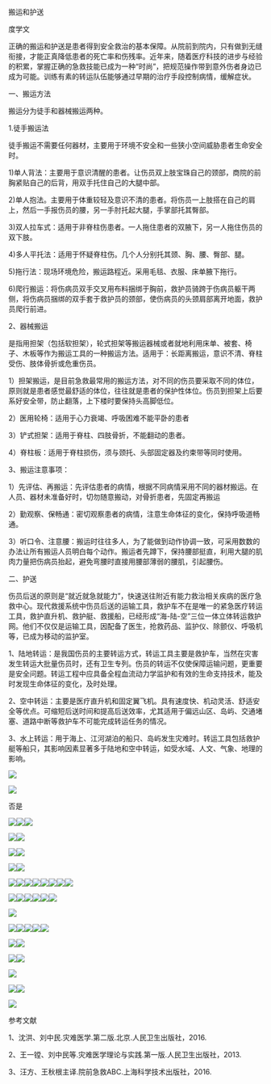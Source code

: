 搬运和护送

度学文

正确的搬运和护送是患者得到安全救治的基本保障。从院前到院内，只有做到无缝衔接，才能正真降低患者的死亡率和伤残率。近年来，随着医疗科技的进步与经验的积累，掌握正确的急救技能已成为一种“时尚”，把规范操作带到意外伤者身边已成为可能。训练有素的转运队伍能够通过早期的治疗手段控制病情，缓解症状。

一、搬运方法

搬运分为徒手和器械搬运两种。

1.徒手搬运法

徒手搬运不需要任何器材，主要用于环境不安全和一些狭小空间威胁患者生命安全时。

1\)单人背法：主要用于意识清醒的患者。让伤员双上肢宝珠自己的颈部，商院的前胸紧贴自己的后背，用双手托住自己的大腿中部。

2\)单人抱法。主要用于体重较轻及意识不清的患者。将伤员一上肢搭在自己的肩上，然后一手报伤员的腰，另一手肘托起大腿，手掌部托其臀部。

3\)双人拉车式：适用于非脊柱伤患者。一人拖住患者的双腋下，另一人拖住伤员的双下肢。

4\)多人平托法：适用于怀疑脊柱伤。几个人分别托其颈、胸、腰、臀部、腿。

5\)拖行法：现场环境危险，搬运路程近。采用毛毯、衣服、床单腋下拖行。

6\)爬行搬运：将伤病员双手交叉用布料捆绑于胸前，救护员骑跨于伤病员躯干两侧，将伤病员捆绑的双手套于救护员的颈部，使伤病员的头颈肩部离开地面，救护员爬行前进。

2、器械搬运

是指用担架（包括软担架），轮式担架等搬运器械或者就地利用床单、被套、椅子、木板等作为搬运工具的一种搬运方法。适用于：长距离搬运，意识不清、脊柱受伤、肢体骨折或危重伤员。

1）担架搬运，是目前急救最常用的搬运方法，对不同的伤员要采取不同的体位，原则就是患者感觉最舒适的体位，往往就是患者的保护性体位。伤员到担架上后要系好安全带，防止翻落，上下楼时要保持头高脚低位。

2）医用轮椅：适用于心力衰竭、呼吸困难不能平卧的患者

3）铲式担架：适用于脊柱、四肢骨折，不能翻动的患者。

4）脊柱板：适用于脊柱损伤，须与颈托、头部固定器及约束带等同时使用。

3、搬运注意事项：

1）先评估、再搬运：先评估患者的病情，根据不同病情采用不同的器材搬运。在人员、器材未准备好时，切勿随意搬动，对骨折患者，先固定再搬运

2）勤观察、保畅通：密切观察患者的病情，注意生命体征的变化，保持呼吸道畅通。

3）听口令、注意腰：搬运时往往多人，为了能做到动作协调一致，可采用数数的办法让所有搬运人员明白每个动作。搬运者先蹲下，保持腰部挺直，利用大腿的肌肉力量把伤病员抬起，避免弯腰时直接用腰部薄弱的腰肌，引起腰伤。

二、护送

伤员后送的原则是“就近就急就能力”，快速送往附近有能力救治相关疾病的医疗急救中心。现代救援系统中伤员后送的运输工具，救护车不在是唯一的紧急医疗转运工具，救护直升机、救护艇、救援船，已经形成“海-陆-空”三位一体立体转运救护网。他们不仅仅是运输工具，因配备了医生，抢救药品、监护仪、除颤仪、呼吸机等，已成为移动的监护室。

1、陆地转运：是我国伤员的主要转运方式，转运工具主要是救护车，当然在灾害发生转运大批量伤员时，还有卫生专列。伤员的转运不仅使保障运输问题，更重要是安全问题。转运工程中应具备全程血流动力学监护和有效的生命支持技术，能及时发现生命体征的变化，及时处理。

2、空中转运：主要是医疗直升机和固定翼飞机。具有速度快、机动灵活、舒适安全等优点。可缩短后送时间和提高后送效率，尤其适用于偏远山区、岛屿、交通堵塞、道路中断等救护车不可能完成转运任务的情况。

3、水上转运：用于海上、江河湖泊的船只、岛屿发生灾难时。转运工具包括救护艇等船只，其影响因素显著多于陆地和空中转运，如受水域、人文、气象、地理的影响。

![](https://mail.qq.com/cgi-bin/viewdownfile?f=97C391B16879DAB4D5FA25BDD0C58F36B2BD003CE546CAC1F98B59CB16927CB9D622089AD17EB5ABDFF57F53660F71253B49018EFC5AC3D71BE6BF42305AF06C34D01D36E0D422C114C3B3BA6C4B7D35B0E2CDA99394AF4748793D01B7EE3A1DE99FF30E5FD6136E197AD24CE2965BE0&sid=tsNN-kPRuxIcFSd9)

![](https://mail.qq.com/cgi-bin/viewdownfile?f=97C391B16879DAB4D5FA25BDD0C58F36B2BD003CE546CAC1F98B59CB16927CB9D622089AD17EB5ABDFF57F53660F71253B49018EFC5AC3D71BE6BF42305AF06C34D01D36E0D422C114C3B3BA6C4B7D35B0E2CDA99394AF4748793D01B7EE3A1D036F989CC87BA520197AD24CE2965BE0&sid=tsNN-kPRuxIcFSd9)

否是

![](https://mail.qq.com/cgi-bin/viewdownfile?f=97C391B16879DAB4D5FA25BDD0C58F36B2BD003CE546CAC1F98B59CB16927CB9D622089AD17EB5ABDFF57F53660F71253B49018EFC5AC3D71BE6BF42305AF06C34D01D36E0D422C114C3B3BA6C4B7D35B0E2CDA99394AF4748793D01B7EE3A1D2BF75625E524FE99197AD24CE2965BE0&sid=tsNN-kPRuxIcFSd9)![](https://mail.qq.com/cgi-bin/viewdownfile?f=97C391B16879DAB4D5FA25BDD0C58F36B2BD003CE546CAC1F98B59CB16927CB9D622089AD17EB5ABDFF57F53660F71253B49018EFC5AC3D71BE6BF42305AF06C34D01D36E0D422C114C3B3BA6C4B7D35B0E2CDA99394AF4748793D01B7EE3A1D62871223ECED1D9D197AD24CE2965BE0&sid=tsNN-kPRuxIcFSd9)![](https://mail.qq.com/cgi-bin/viewdownfile?f=97C391B16879DAB4D5FA25BDD0C58F36B2BD003CE546CAC1F98B59CB16927CB9D622089AD17EB5ABDFF57F53660F71253B49018EFC5AC3D71BE6BF42305AF06C34D01D36E0D422C114C3B3BA6C4B7D35B0E2CDA99394AF4748793D01B7EE3A1D412928925127679A197AD24CE2965BE0&sid=tsNN-kPRuxIcFSd9)

![](https://mail.qq.com/cgi-bin/viewdownfile?f=97C391B16879DAB4D5FA25BDD0C58F36B2BD003CE546CAC1F98B59CB16927CB9D622089AD17EB5ABDFF57F53660F71253B49018EFC5AC3D71BE6BF42305AF06C34D01D36E0D422C114C3B3BA6C4B7D35B0E2CDA99394AF4748793D01B7EE3A1D32455301305B2AF2197AD24CE2965BE0&sid=tsNN-kPRuxIcFSd9)![](https://mail.qq.com/cgi-bin/viewdownfile?f=97C391B16879DAB4D5FA25BDD0C58F36B2BD003CE546CAC1F98B59CB16927CB9D622089AD17EB5ABDFF57F53660F71253B49018EFC5AC3D71BE6BF42305AF06C34D01D36E0D422C114C3B3BA6C4B7D35B0E2CDA99394AF4748793D01B7EE3A1D4E18A8A29F2DFE1B197AD24CE2965BE0&sid=tsNN-kPRuxIcFSd9)

![](https://mail.qq.com/cgi-bin/viewdownfile?f=97C391B16879DAB4D5FA25BDD0C58F36B2BD003CE546CAC1F98B59CB16927CB9D622089AD17EB5ABDFF57F53660F71253B49018EFC5AC3D71BE6BF42305AF06C34D01D36E0D422C114C3B3BA6C4B7D35B0E2CDA99394AF4748793D01B7EE3A1DF3826FEEC507A676197AD24CE2965BE0&sid=tsNN-kPRuxIcFSd9)![](https://mail.qq.com/cgi-bin/viewdownfile?f=97C391B16879DAB4D5FA25BDD0C58F36B2BD003CE546CAC1F98B59CB16927CB9D622089AD17EB5ABDFF57F53660F71253B49018EFC5AC3D71BE6BF42305AF06C34D01D36E0D422C114C3B3BA6C4B7D35B0E2CDA99394AF4748793D01B7EE3A1D514D9D12B27435FC197AD24CE2965BE0&sid=tsNN-kPRuxIcFSd9)

![](https://mail.qq.com/cgi-bin/viewdownfile?f=97C391B16879DAB4D5FA25BDD0C58F36B2BD003CE546CAC1F98B59CB16927CB9D622089AD17EB5ABDFF57F53660F71253B49018EFC5AC3D71BE6BF42305AF06C34D01D36E0D422C114C3B3BA6C4B7D35B0E2CDA99394AF4748793D01B7EE3A1D952B36C127ACC2F6197AD24CE2965BE0&sid=tsNN-kPRuxIcFSd9)![](https://mail.qq.com/cgi-bin/viewdownfile?f=97C391B16879DAB4D5FA25BDD0C58F36B2BD003CE546CAC1F98B59CB16927CB9D622089AD17EB5ABDFF57F53660F71253B49018EFC5AC3D71BE6BF42305AF06C34D01D36E0D422C114C3B3BA6C4B7D35B0E2CDA99394AF4748793D01B7EE3A1D0812C680BC6EECF2197AD24CE2965BE0&sid=tsNN-kPRuxIcFSd9)

![](https://mail.qq.com/cgi-bin/viewdownfile?f=97C391B16879DAB4D5FA25BDD0C58F36B2BD003CE546CAC1F98B59CB16927CB9D622089AD17EB5ABDFF57F53660F71253B49018EFC5AC3D71BE6BF42305AF06C34D01D36E0D422C114C3B3BA6C4B7D35B0E2CDA99394AF4748793D01B7EE3A1D3B7E9DD87A69BCF7197AD24CE2965BE0&sid=tsNN-kPRuxIcFSd9)![](https://mail.qq.com/cgi-bin/viewdownfile?f=97C391B16879DAB4D5FA25BDD0C58F36B2BD003CE546CAC1F98B59CB16927CB9D622089AD17EB5ABDFF57F53660F71253B49018EFC5AC3D71BE6BF42305AF06C34D01D36E0D422C114C3B3BA6C4B7D35B0E2CDA99394AF4748793D01B7EE3A1D28DD313C41FF86AF197AD24CE2965BE0&sid=tsNN-kPRuxIcFSd9)![](https://mail.qq.com/cgi-bin/viewdownfile?f=97C391B16879DAB4D5FA25BDD0C58F36B2BD003CE546CAC1F98B59CB16927CB9D622089AD17EB5ABDFF57F53660F71253B49018EFC5AC3D71BE6BF42305AF06C34D01D36E0D422C114C3B3BA6C4B7D35B0E2CDA99394AF4748793D01B7EE3A1D28DD313C41FF86AF197AD24CE2965BE0&sid=tsNN-kPRuxIcFSd9)![](https://mail.qq.com/cgi-bin/viewdownfile?f=97C391B16879DAB4D5FA25BDD0C58F36B2BD003CE546CAC1F98B59CB16927CB9D622089AD17EB5ABDFF57F53660F71253B49018EFC5AC3D71BE6BF42305AF06C34D01D36E0D422C114C3B3BA6C4B7D35B0E2CDA99394AF4748793D01B7EE3A1D28DD313C41FF86AF197AD24CE2965BE0&sid=tsNN-kPRuxIcFSd9)![](https://mail.qq.com/cgi-bin/viewdownfile?f=97C391B16879DAB4D5FA25BDD0C58F36B2BD003CE546CAC1F98B59CB16927CB9D622089AD17EB5ABDFF57F53660F71253B49018EFC5AC3D71BE6BF42305AF06C34D01D36E0D422C114C3B3BA6C4B7D35B0E2CDA99394AF4748793D01B7EE3A1D28DD313C41FF86AF197AD24CE2965BE0&sid=tsNN-kPRuxIcFSd9)![](https://mail.qq.com/cgi-bin/viewdownfile?f=97C391B16879DAB4D5FA25BDD0C58F36B2BD003CE546CAC1F98B59CB16927CB9D622089AD17EB5ABDFF57F53660F71253B49018EFC5AC3D71BE6BF42305AF06C34D01D36E0D422C114C3B3BA6C4B7D35B0E2CDA99394AF4748793D01B7EE3A1D28DD313C41FF86AF197AD24CE2965BE0&sid=tsNN-kPRuxIcFSd9)![](https://mail.qq.com/cgi-bin/viewdownfile?f=97C391B16879DAB4D5FA25BDD0C58F36B2BD003CE546CAC1F98B59CB16927CB9D622089AD17EB5ABDFF57F53660F71253B49018EFC5AC3D71BE6BF42305AF06C34D01D36E0D422C114C3B3BA6C4B7D35B0E2CDA99394AF4748793D01B7EE3A1DD9C1F1C3DF45F790197AD24CE2965BE0&sid=tsNN-kPRuxIcFSd9)![](https://mail.qq.com/cgi-bin/viewdownfile?f=97C391B16879DAB4D5FA25BDD0C58F36B2BD003CE546CAC1F98B59CB16927CB9D622089AD17EB5ABDFF57F53660F71253B49018EFC5AC3D71BE6BF42305AF06C34D01D36E0D422C114C3B3BA6C4B7D35B0E2CDA99394AF4748793D01B7EE3A1D21CF13376E079D69197AD24CE2965BE0&sid=tsNN-kPRuxIcFSd9)

![](https://mail.qq.com/cgi-bin/viewdownfile?f=97C391B16879DAB4D5FA25BDD0C58F36B2BD003CE546CAC1F98B59CB16927CB9D622089AD17EB5ABDFF57F53660F71253B49018EFC5AC3D71BE6BF42305AF06C34D01D36E0D422C114C3B3BA6C4B7D35B0E2CDA99394AF4748793D01B7EE3A1D4C4AC2668B424426197AD24CE2965BE0&sid=tsNN-kPRuxIcFSd9)![](https://mail.qq.com/cgi-bin/viewdownfile?f=97C391B16879DAB4D5FA25BDD0C58F36B2BD003CE546CAC1F98B59CB16927CB9D622089AD17EB5ABDFF57F53660F71253B49018EFC5AC3D71BE6BF42305AF06C34D01D36E0D422C114C3B3BA6C4B7D35B0E2CDA99394AF4748793D01B7EE3A1DE9C8FF1FC42A152C197AD24CE2965BE0&sid=tsNN-kPRuxIcFSd9)![](https://mail.qq.com/cgi-bin/viewdownfile?f=97C391B16879DAB4D5FA25BDD0C58F36B2BD003CE546CAC1F98B59CB16927CB9D622089AD17EB5ABDFF57F53660F71253B49018EFC5AC3D71BE6BF42305AF06C34D01D36E0D422C114C3B3BA6C4B7D35B0E2CDA99394AF4748793D01B7EE3A1D4289D404B624A3D6197AD24CE2965BE0&sid=tsNN-kPRuxIcFSd9)![](https://mail.qq.com/cgi-bin/viewdownfile?f=97C391B16879DAB4D5FA25BDD0C58F36B2BD003CE546CAC1F98B59CB16927CB9D622089AD17EB5ABDFF57F53660F71253B49018EFC5AC3D71BE6BF42305AF06C34D01D36E0D422C114C3B3BA6C4B7D35B0E2CDA99394AF4748793D01B7EE3A1D643D6971113D5566197AD24CE2965BE0&sid=tsNN-kPRuxIcFSd9)![](https://mail.qq.com/cgi-bin/viewdownfile?f=97C391B16879DAB4D5FA25BDD0C58F36B2BD003CE546CAC1F98B59CB16927CB9D622089AD17EB5ABDFF57F53660F71253B49018EFC5AC3D71BE6BF42305AF06C34D01D36E0D422C114C3B3BA6C4B7D35B0E2CDA99394AF4748793D01B7EE3A1DEAEA1681DB5A9DA2197AD24CE2965BE0&sid=tsNN-kPRuxIcFSd9)![](https://mail.qq.com/cgi-bin/viewdownfile?f=97C391B16879DAB4D5FA25BDD0C58F36B2BD003CE546CAC1F98B59CB16927CB9D622089AD17EB5ABDFF57F53660F71253B49018EFC5AC3D71BE6BF42305AF06C34D01D36E0D422C114C3B3BA6C4B7D35B0E2CDA99394AF4748793D01B7EE3A1DCCBE54A6727FF390197AD24CE2965BE0&sid=tsNN-kPRuxIcFSd9)

![](https://mail.qq.com/cgi-bin/viewdownfile?f=97C391B16879DAB4D5FA25BDD0C58F36B2BD003CE546CAC1F98B59CB16927CB9D622089AD17EB5ABDFF57F53660F71253B49018EFC5AC3D71BE6BF42305AF06C34D01D36E0D422C114C3B3BA6C4B7D35B0E2CDA99394AF4748793D01B7EE3A1DC47E68A045D33637197AD24CE2965BE0&sid=tsNN-kPRuxIcFSd9)

![](https://mail.qq.com/cgi-bin/viewdownfile?f=97C391B16879DAB4D5FA25BDD0C58F36B2BD003CE546CAC1F98B59CB16927CB9D622089AD17EB5ABDFF57F53660F71253B49018EFC5AC3D71BE6BF42305AF06C34D01D36E0D422C114C3B3BA6C4B7D35B0E2CDA99394AF4748793D01B7EE3A1DC5673F2D66428166197AD24CE2965BE0&sid=tsNN-kPRuxIcFSd9)![](https://mail.qq.com/cgi-bin/viewdownfile?f=97C391B16879DAB4D5FA25BDD0C58F36B2BD003CE546CAC1F98B59CB16927CB9D622089AD17EB5ABDFF57F53660F71253B49018EFC5AC3D71BE6BF42305AF06C34D01D36E0D422C114C3B3BA6C4B7D35B0E2CDA99394AF4748793D01B7EE3A1D678BCA156EEB397E197AD24CE2965BE0&sid=tsNN-kPRuxIcFSd9)![](https://mail.qq.com/cgi-bin/viewdownfile?f=97C391B16879DAB4D5FA25BDD0C58F36B2BD003CE546CAC1F98B59CB16927CB9D622089AD17EB5ABDFF57F53660F71253B49018EFC5AC3D71BE6BF42305AF06C34D01D36E0D422C114C3B3BA6C4B7D35B0E2CDA99394AF4748793D01B7EE3A1DD540A868D1490891197AD24CE2965BE0&sid=tsNN-kPRuxIcFSd9)![](https://mail.qq.com/cgi-bin/viewdownfile?f=97C391B16879DAB4D5FA25BDD0C58F36B2BD003CE546CAC1F98B59CB16927CB9D622089AD17EB5ABDFF57F53660F71253B49018EFC5AC3D71BE6BF42305AF06C34D01D36E0D422C114C3B3BA6C4B7D35B0E2CDA99394AF4748793D01B7EE3A1D678BCA156EEB397E197AD24CE2965BE0&sid=tsNN-kPRuxIcFSd9)![](https://mail.qq.com/cgi-bin/viewdownfile?f=97C391B16879DAB4D5FA25BDD0C58F36B2BD003CE546CAC1F98B59CB16927CB9D622089AD17EB5ABDFF57F53660F71253B49018EFC5AC3D71BE6BF42305AF06C34D01D36E0D422C114C3B3BA6C4B7D35B0E2CDA99394AF4748793D01B7EE3A1D678BCA156EEB397E197AD24CE2965BE0&sid=tsNN-kPRuxIcFSd9)

![](https://mail.qq.com/cgi-bin/viewdownfile?f=97C391B16879DAB4D5FA25BDD0C58F36B2BD003CE546CAC1F98B59CB16927CB9D622089AD17EB5ABDFF57F53660F71253B49018EFC5AC3D71BE6BF42305AF06C34D01D36E0D422C114C3B3BA6C4B7D35B0E2CDA99394AF4748793D01B7EE3A1D7B75A7C334270DC0197AD24CE2965BE0&sid=tsNN-kPRuxIcFSd9)![](https://mail.qq.com/cgi-bin/viewdownfile?f=97C391B16879DAB4D5FA25BDD0C58F36B2BD003CE546CAC1F98B59CB16927CB9D622089AD17EB5ABDFF57F53660F71253B49018EFC5AC3D71BE6BF42305AF06C34D01D36E0D422C114C3B3BA6C4B7D35B0E2CDA99394AF4748793D01B7EE3A1D7FB4883A43EE2E0E197AD24CE2965BE0&sid=tsNN-kPRuxIcFSd9)

![](https://mail.qq.com/cgi-bin/viewdownfile?f=97C391B16879DAB4D5FA25BDD0C58F36B2BD003CE546CAC1F98B59CB16927CB9D622089AD17EB5ABDFF57F53660F71253B49018EFC5AC3D71BE6BF42305AF06C34D01D36E0D422C114C3B3BA6C4B7D35B0E2CDA99394AF4748793D01B7EE3A1D6D66EA050FFDD7A6197AD24CE2965BE0&sid=tsNN-kPRuxIcFSd9)![](https://mail.qq.com/cgi-bin/viewdownfile?f=97C391B16879DAB4D5FA25BDD0C58F36B2BD003CE546CAC1F98B59CB16927CB9D622089AD17EB5ABDFF57F53660F71253B49018EFC5AC3D71BE6BF42305AF06C34D01D36E0D422C114C3B3BA6C4B7D35B0E2CDA99394AF4748793D01B7EE3A1D21CF13376E079D69197AD24CE2965BE0&sid=tsNN-kPRuxIcFSd9)

![](https://mail.qq.com/cgi-bin/viewdownfile?f=97C391B16879DAB4D5FA25BDD0C58F36B2BD003CE546CAC1F98B59CB16927CB9D622089AD17EB5ABDFF57F53660F71253B49018EFC5AC3D71BE6BF42305AF06C34D01D36E0D422C114C3B3BA6C4B7D35B0E2CDA99394AF4748793D01B7EE3A1DDAA7A225D632D136197AD24CE2965BE0&sid=tsNN-kPRuxIcFSd9)

![](https://mail.qq.com/cgi-bin/viewdownfile?f=97C391B16879DAB4D5FA25BDD0C58F36B2BD003CE546CAC1F98B59CB16927CB9D622089AD17EB5ABDFF57F53660F71253B49018EFC5AC3D71BE6BF42305AF06C34D01D36E0D422C114C3B3BA6C4B7D35B0E2CDA99394AF4748793D01B7EE3A1DE1E7B327122AC009197AD24CE2965BE0&sid=tsNN-kPRuxIcFSd9)![](https://mail.qq.com/cgi-bin/viewdownfile?f=97C391B16879DAB4D5FA25BDD0C58F36B2BD003CE546CAC1F98B59CB16927CB9D622089AD17EB5ABDFF57F53660F71253B49018EFC5AC3D71BE6BF42305AF06C34D01D36E0D422C114C3B3BA6C4B7D35B0E2CDA99394AF4748793D01B7EE3A1D6056E542F776B869197AD24CE2965BE0&sid=tsNN-kPRuxIcFSd9)

![](https://mail.qq.com/cgi-bin/viewdownfile?f=97C391B16879DAB4D5FA25BDD0C58F36B2BD003CE546CAC1F98B59CB16927CB9D622089AD17EB5ABDFF57F53660F71253B49018EFC5AC3D71BE6BF42305AF06C34D01D36E0D422C114C3B3BA6C4B7D35B0E2CDA99394AF4748793D01B7EE3A1DEA822EB9A44077E5197AD24CE2965BE0&sid=tsNN-kPRuxIcFSd9)

参考文献

1、沈洪、刘中民.灾难医学.第二版.北京.人民卫生出版社，2016.

2、王一镗、刘中民等.灾难医学理论与实践.第一版.人民卫生出版社，2013.

3、汪方、王秋根主译.院前急救ABC.上海科学技术出版社，2016.

